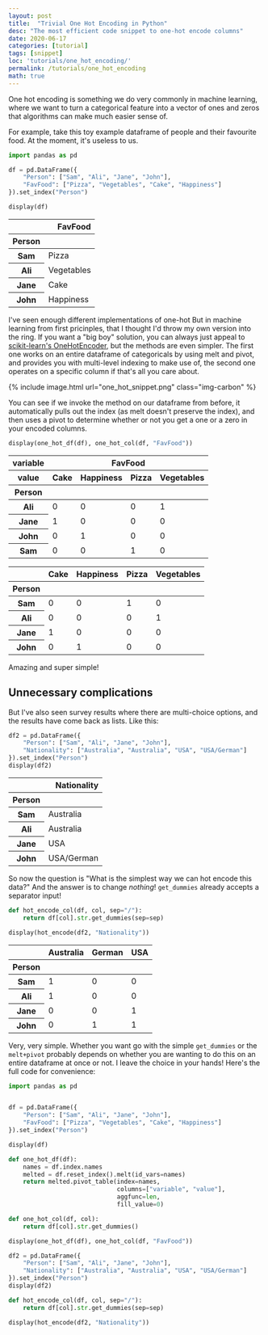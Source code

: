 ```yaml
---
layout: post
title:  "Trivial One Hot Encoding in Python"
desc: "The most efficient code snippet to one-hot encode columns"
date: 2020-06-17
categories: [tutorial]
tags: [snippet]
loc: 'tutorials/one_hot_encoding/'
permalink: /tutorials/one_hot_encoding
math: true
---
```



One hot encoding is something we do very commonly in machine learning, where we want to turn a categorical feature into a vector of ones and zeros that algorithms can make much easier sense of. 

For example, take this toy example dataframe of people and their favourite food. At the moment, it's useless to us.


```python
import pandas as pd

df = pd.DataFrame({
    "Person": ["Sam", "Ali", "Jane", "John"], 
    "FavFood": ["Pizza", "Vegetables", "Cake", "Happiness"]
}).set_index("Person")

display(df)
```


<div>
<style scoped>
    .dataframe tbody tr th:only-of-type {
        vertical-align: middle;
    }

    .dataframe tbody tr th {
        vertical-align: top;
    }

    .dataframe thead th {
        text-align: right;
    }
</style>
<table class="table table-hover table-bordered">  <thead>
    <tr style="text-align: right;">
      <th></th>
      <th>FavFood</th>
    </tr>
    <tr>
      <th>Person</th>
      <th></th>
    </tr>
  </thead>
  <tbody>
    <tr>
      <th>Sam</th>
      <td>Pizza</td>
    </tr>
    <tr>
      <th>Ali</th>
      <td>Vegetables</td>
    </tr>
    <tr>
      <th>Jane</th>
      <td>Cake</td>
    </tr>
    <tr>
      <th>John</th>
      <td>Happiness</td>
    </tr>
  </tbody>
</table>
</div>


I've seen enough different implementations of one-hot But in machine learning from first pricinples, that I thought I'd throw my own version into the ring. If you want a "big boy" solution, you can always just appeal to [scikit-learn's OneHotEncoder](https://scikit-learn.org/stable/modules/generated/sklearn.preprocessing.OneHotEncoder.html), but the methods are even simpler. The first one works on an entire dataframe of categoricals by using melt and pivot, and provides you with multi-level indexing to make use of, the second one operates on a specific column if that's all you care about.



{% include image.html url="one_hot_snippet.png" class="img-carbon" %}

You can see if we invoke the method on our dataframe from before, it automatically pulls out the index (as melt doesn't preserve the index), and then uses a pivot to determine whether or not you get a one or a zero in your encoded columns.


```python
display(one_hot_df(df), one_hot_col(df, "FavFood"))
```


<div>
<style scoped>
    .dataframe tbody tr th:only-of-type {
        vertical-align: middle;
    }

    .dataframe tbody tr th {
        vertical-align: top;
    }

    .dataframe thead tr th {
        text-align: left;
    }

    .dataframe thead tr:last-of-type th {
        text-align: right;
    }
</style>
<table class="table table-hover table-bordered">  <thead>
    <tr>
      <th>variable</th>
      <th colspan="4" halign="left">FavFood</th>
    </tr>
    <tr>
      <th>value</th>
      <th>Cake</th>
      <th>Happiness</th>
      <th>Pizza</th>
      <th>Vegetables</th>
    </tr>
    <tr>
      <th>Person</th>
      <th></th>
      <th></th>
      <th></th>
      <th></th>
    </tr>
  </thead>
  <tbody>
    <tr>
      <th>Ali</th>
      <td>0</td>
      <td>0</td>
      <td>0</td>
      <td>1</td>
    </tr>
    <tr>
      <th>Jane</th>
      <td>1</td>
      <td>0</td>
      <td>0</td>
      <td>0</td>
    </tr>
    <tr>
      <th>John</th>
      <td>0</td>
      <td>1</td>
      <td>0</td>
      <td>0</td>
    </tr>
    <tr>
      <th>Sam</th>
      <td>0</td>
      <td>0</td>
      <td>1</td>
      <td>0</td>
    </tr>
  </tbody>
</table>
</div>



<div>
<style scoped>
    .dataframe tbody tr th:only-of-type {
        vertical-align: middle;
    }

    .dataframe tbody tr th {
        vertical-align: top;
    }

    .dataframe thead th {
        text-align: right;
    }
</style>
<table class="table table-hover table-bordered">  <thead>
    <tr style="text-align: right;">
      <th></th>
      <th>Cake</th>
      <th>Happiness</th>
      <th>Pizza</th>
      <th>Vegetables</th>
    </tr>
    <tr>
      <th>Person</th>
      <th></th>
      <th></th>
      <th></th>
      <th></th>
    </tr>
  </thead>
  <tbody>
    <tr>
      <th>Sam</th>
      <td>0</td>
      <td>0</td>
      <td>1</td>
      <td>0</td>
    </tr>
    <tr>
      <th>Ali</th>
      <td>0</td>
      <td>0</td>
      <td>0</td>
      <td>1</td>
    </tr>
    <tr>
      <th>Jane</th>
      <td>1</td>
      <td>0</td>
      <td>0</td>
      <td>0</td>
    </tr>
    <tr>
      <th>John</th>
      <td>0</td>
      <td>1</td>
      <td>0</td>
      <td>0</td>
    </tr>
  </tbody>
</table>
</div>


Amazing and super simple!

## Unnecessary complications

But I've also seen survey results where there are multi-choice options, and the results have come back as lists. Like this:


```python
df2 = pd.DataFrame({
    "Person": ["Sam", "Ali", "Jane", "John"], 
    "Nationality": ["Australia", "Australia", "USA", "USA/German"]
}).set_index("Person")
display(df2)
```


<div>
<style scoped>
    .dataframe tbody tr th:only-of-type {
        vertical-align: middle;
    }

    .dataframe tbody tr th {
        vertical-align: top;
    }

    .dataframe thead th {
        text-align: right;
    }
</style>
<table class="table table-hover table-bordered">  <thead>
    <tr style="text-align: right;">
      <th></th>
      <th>Nationality</th>
    </tr>
    <tr>
      <th>Person</th>
      <th></th>
    </tr>
  </thead>
  <tbody>
    <tr>
      <th>Sam</th>
      <td>Australia</td>
    </tr>
    <tr>
      <th>Ali</th>
      <td>Australia</td>
    </tr>
    <tr>
      <th>Jane</th>
      <td>USA</td>
    </tr>
    <tr>
      <th>John</th>
      <td>USA/German</td>
    </tr>
  </tbody>
</table>
</div>


So now the question is "What is the simplest way we can hot encode this data?" And the answer is to change *nothing*! `get_dummies` already accepts a separator input!


```python
def hot_encode_col(df, col, sep="/"):
    return df[col].str.get_dummies(sep=sep)

display(hot_encode(df2, "Nationality"))
```


<div>
<style scoped>
    .dataframe tbody tr th:only-of-type {
        vertical-align: middle;
    }

    .dataframe tbody tr th {
        vertical-align: top;
    }

    .dataframe thead th {
        text-align: right;
    }
</style>
<table class="table table-hover table-bordered">  <thead>
    <tr style="text-align: right;">
      <th></th>
      <th>Australia</th>
      <th>German</th>
      <th>USA</th>
    </tr>
    <tr>
      <th>Person</th>
      <th></th>
      <th></th>
      <th></th>
    </tr>
  </thead>
  <tbody>
    <tr>
      <th>Sam</th>
      <td>1</td>
      <td>0</td>
      <td>0</td>
    </tr>
    <tr>
      <th>Ali</th>
      <td>1</td>
      <td>0</td>
      <td>0</td>
    </tr>
    <tr>
      <th>Jane</th>
      <td>0</td>
      <td>0</td>
      <td>1</td>
    </tr>
    <tr>
      <th>John</th>
      <td>0</td>
      <td>1</td>
      <td>1</td>
    </tr>
  </tbody>
</table>
</div>

Very, very simple. Whether you want go with the simple `get_dummies` or the `melt+pivot` probably depends on whether you are wanting to do this on an entire dataframe at once or not. I leave the choice in your hands!
Here's the full code for convenience:

```python
import pandas as pd


df = pd.DataFrame({
    "Person": ["Sam", "Ali", "Jane", "John"], 
    "FavFood": ["Pizza", "Vegetables", "Cake", "Happiness"]
}).set_index("Person")

display(df)

def one_hot_df(df):
    names = df.index.names
    melted = df.reset_index().melt(id_vars=names)
    return melted.pivot_table(index=names, 
                              columns=["variable", "value"], 
                              aggfunc=len, 
                              fill_value=0)

def one_hot_col(df, col):
    return df[col].str.get_dummies()

display(one_hot_df(df), one_hot_col(df, "FavFood"))

df2 = pd.DataFrame({
    "Person": ["Sam", "Ali", "Jane", "John"], 
    "Nationality": ["Australia", "Australia", "USA", "USA/German"]
}).set_index("Person")
display(df2)

def hot_encode_col(df, col, sep="/"):
    return df[col].str.get_dummies(sep=sep)

display(hot_encode(df2, "Nationality"))

```
